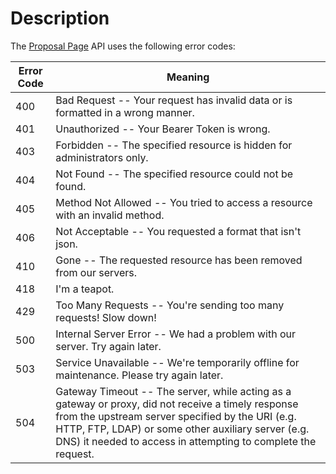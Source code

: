 # Description

The [Proposal Page][@proposal-page] API uses the following error codes:

Error Code | Meaning
---------- | -------
400 | Bad Request -- Your request has invalid data or is formatted in a wrong manner.
401 | Unauthorized -- Your Bearer Token is wrong.
403 | Forbidden -- The specified resource is hidden for administrators only.
404 | Not Found -- The specified resource could not be found.
405 | Method Not Allowed -- You tried to access a resource with an invalid method.
406 | Not Acceptable -- You requested a format that isn't json.
410 | Gone -- The requested resource has been removed from our servers.
418 | I'm a teapot.
429 | Too Many Requests -- You're sending too many requests! Slow down!
500 | Internal Server Error -- We had a problem with our server. Try again later.
503 | Service Unavailable -- We're temporarily offline for maintenance. Please try again later.
504 | Gateway Timeout -- The server, while acting as a gateway or proxy, did not receive a timely response from the upstream server specified by the URI (e.g. HTTP, FTP, LDAP) or some other auxiliary server (e.g. DNS) it needed to access in attempting to complete the request.

[@proposal-page]: https://proposalpage.com
